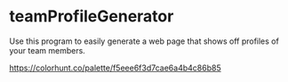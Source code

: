 # teamProfileGenerator
Use this program to easily generate a web page that shows off profiles of your team members.

https://colorhunt.co/palette/f5eee6f3d7cae6a4b4c86b85
